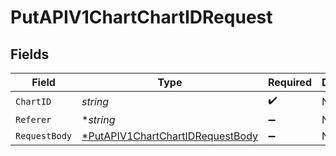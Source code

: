 # PutAPIV1ChartChartIDRequest


## Fields

| Field                                                                                          | Type                                                                                           | Required                                                                                       | Description                                                                                    |
| ---------------------------------------------------------------------------------------------- | ---------------------------------------------------------------------------------------------- | ---------------------------------------------------------------------------------------------- | ---------------------------------------------------------------------------------------------- |
| `ChartID`                                                                                      | *string*                                                                                       | :heavy_check_mark:                                                                             | N/A                                                                                            |
| `Referer`                                                                                      | **string*                                                                                      | :heavy_minus_sign:                                                                             | N/A                                                                                            |
| `RequestBody`                                                                                  | [*PutAPIV1ChartChartIDRequestBody](../../models/operations/putapiv1chartchartidrequestbody.md) | :heavy_minus_sign:                                                                             | N/A                                                                                            |